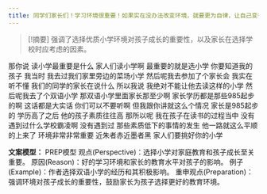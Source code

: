 ```yaml
---
title: 同学们家长们！学习环境很重要！如果实在没办法改变环境，就要更为自律，让自己变得更强大！教育 
---
```

 > [!摘要]
强调了选择优质小学环境对孩子成长的重要性，以及家长在选择学校时应考虑的因素。

那你说
读小学最重要是什么
家人们读小学啊
最重要的就是选小学
你要知道我的孩子
我当时
我去过我们家里旁边的菜场小学
然后呢我去参加了个家长会
我实在听不懂
我们的同学的家长在说什么
所以我说
我绝对不能让他去读这样的小学
然后呢我去了个双语小学
那双语小学里面家长那至少啊
家长学历都是那些985起步的啊
这话都是大实话
你们可以不要听啊
但我跟你讲就这么个情况
家长是985起步的
学历高了之后
他的孩子素质往往高
那所以呢
我在孩子在读书的过程当中
没有遇到过什么学校霸凌啊
没有遇到过
那些素质低下的事情的发生
他一路就这么平顺的上来了
环境非常非常重要
近朱者赤近墨者黑
家人们要挑好你的小学

**文案模型：**
PREP模型
观点(Perspective)：选择小学对家庭教育和孩子成长至关重要。
原因(Reason)：好的学习环境和家长的教育水平对孩子的影响。
例子(Example)：作者选择双语小学的经历和其积极影响。
重申观点(Preparation)：强调环境对孩子成长的重要性，鼓励家长为孩子选择更好的教育环境。
